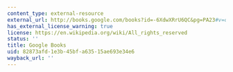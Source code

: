 ```yaml
---
content_type: external-resource
external_url: http://books.google.com/books?id=-6XdwXRrU6QC&pg=PA23#v=onepage
has_external_license_warning: true
license: https://en.wikipedia.org/wiki/All_rights_reserved
status: ''
title: Google Books
uid: 82873afd-1e3b-45bf-a635-15ae693e34e6
wayback_url: ''
---
```

